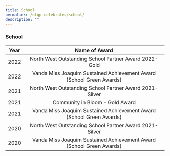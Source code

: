 ```yaml
---
title: School
permalink: /olqp-celebrates/school/
description: ""
---
```

### School

| Year | Name of Award |
|:---:|:---:|
| 2022 | North West Outstanding School Partner Award 2022-Gold |
| 2022 | Vanda Miss Joaquim Sustained Achievement Award (School Green Awards) |
| 2021 | North West Outstanding School Partner Award 2021-Silver |
| 2021 | Community in Bloom - Gold Award |
| 2021 | Vanda Miss Joaquim Sustained Achievement Award (School Green Awards) |
| 2020 | North West Outstanding School Partner Award 2021- Silver |
| 2020 | Vanda Miss Joaquim Sustained Achievement Award (School Green Awards) |